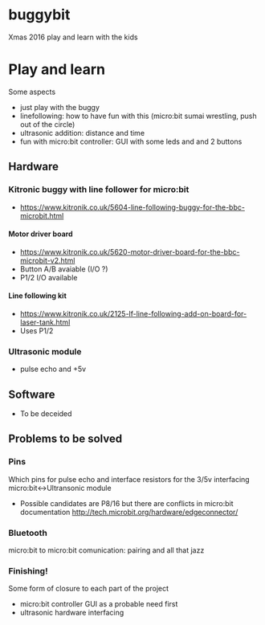 # buggybit
Xmas 2016 play and learn with the kids

# Play and learn
Some aspects
- just play with the buggy
- linefollowing: how to have fun with this (micro:bit sumai wrestling, push out of the circle)
- ultrasonic addition: distance and time
- fun with micro:bit controller: GUI with some leds and and 2 buttons

## Hardware

### Kitronic buggy with line follower for micro:bit
- https://www.kitronik.co.uk/5604-line-following-buggy-for-the-bbc-microbit.html

#### Motor driver board
- https://www.kitronik.co.uk/5620-motor-driver-board-for-the-bbc-microbit-v2.html
- Button A/B avaiable (I/O ?)
- P1/2 I/O available

#### Line following kit
- https://www.kitronik.co.uk/2125-lf-line-following-add-on-board-for-laser-tank.html
- Uses P1/2 

### Ultrasonic module
- pulse echo and +5v

## Software
- To be deceided

## Problems to be solved

### Pins
Which pins for pulse echo and interface resistors for the 3/5v interfacing micro:bit<->Ultransonic module
- Possible candidates are P8/16 but there are conflicts in micro:bit documentation http://tech.microbit.org/hardware/edgeconnector/

### Bluetooth
micro:bit to micro:bit comunication: pairing and all that jazz

### Finishing!
Some form of closure to each part of the project
- micro:bit controller GUI as a probable need first
- ultrasonic hardware interfacing
